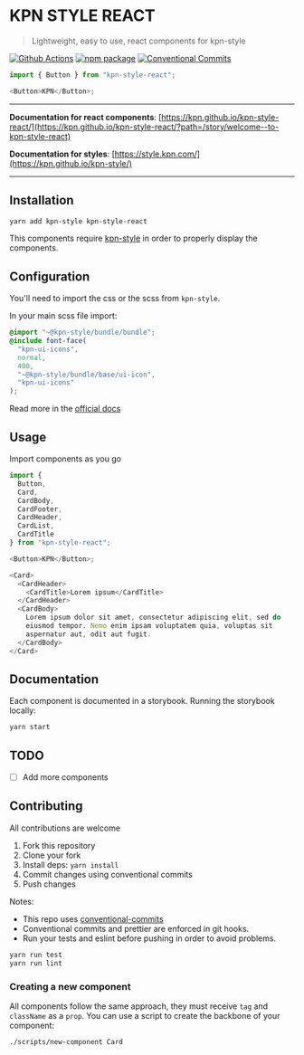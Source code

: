 # KPN STYLE REACT

> Lightweight, easy to use, react components for kpn-style

[![Github Actions](https://github.com/kpn/kpn-style-react/workflows/Test%20React%20App/badge.svg?style=flat-square)](https://github.com/kpn/kpn-style-react/actions)
[![npm package][npm-badge]][npm]
[![Conventional Commits](https://img.shields.io/badge/Conventional%20Commits-1.0.0-yellow.svg?style=flat-square)](https://conventionalcommits.org)

```js
import { Button } from "kpn-style-react";

<Button>KPN</Button>;
```

--------------

**Documentation for react components**: [https://kpn.github.io/kpn-style-react/](https://kpn.github.io/kpn-style-react/?path=/story/welcome--to-kpn-style-react)

**Documentation for styles**: [https://style.kpn.com/](https://kpn.github.io/kpn-style/)

--------------

## Installation

```bash
yarn add kpn-style kpn-style-react
```

This components require [kpn-style](https://github.com/kpn/kpn-style) in order to
properly display the components.

## Configuration

You'll need to import the css or the scss from `kpn-style`.

In your main scss file import:

```scss
@import "~@kpn-style/bundle/bundle";
@include font-face(
  "kpn-ui-icons",
  normal,
  400,
  "~@kpn-style/bundle/base/ui-icon",
  "kpn-ui-icons"
);
```

Read more in the [official docs](https://style.kpn.com/getting-started/quick-start)

## Usage

Import components as you go

```js
import {
  Button,
  Card,
  CardBody,
  CardFooter,
  CardHeader,
  CardList,
  CardTitle
} from "kpn-style-react";

<Button>KPN</Button>;

<Card>
  <CardHeader>
    <CardTitle>Lorem ipsum</CardTitle>
  </CardHeader>
  <CardBody>
    Lorem ipsum dolor sit amet, consectetur adipiscing elit, sed do
    eiusmod tempor. Nemo enim ipsam voluptatem quia, voluptas sit
    aspernatur aut, odit aut fugit.
  </CardBody>
</Card>
```

## Documentation

Each component is documented in a storybook.
Running the storybook locally:

```bash
yarn start
```

## TODO

- [ ] Add more components

## Contributing

All contributions are welcome

1. Fork this repository
2. Clone your fork
3. Install deps: `yarn install`
4. Commit changes using conventional commits
5. Push changes

Notes:

- This repo uses [conventional-commits](https://www.conventionalcommits.org/en/v1.0.0/)
- Conventional commits and prettier are enforced in git hooks.
- Run your tests and eslint before pushing in order to avoid problems.

```bash
yarn run test
yarn run lint
```

### Creating a new component

All components follow the same approach, they must receive `tag` and `className`
as a `prop`.
You can use a script to create the backbone of your component:

```bash
./scripts/new-component Card
```

[npm-badge]: https://img.shields.io/npm/v/kpn-style-react?style=flat-square
[npm]: https://www.npmjs.org/package/kpn-style-react
